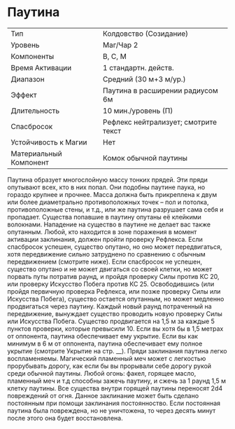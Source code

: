 # Паутина

|                        |                                      | 
| ---------------------- | ------------------------------------ |
| Тип                    | Колдовство (Созидание)               |
| Уровень                | Маг/Чар 2                            |
| Компоненты             | В, С, М                              |
| Время Активации        | 1 стандартн. действ.                 |
| Диапазон               | Средний (30 м+3 м/ур.)               |
| Эффект                 | Паутина в расширении радиусом 6м     |
| Длительность           | 10 мин./уровень (П)                  |
| Спасбросок             | Рефлекс нейтрализует; смотрите текст |
| Устойчивость к Магии   | Нет                                  |
| Материальный Компонент | Комок обычной паутины                |

 Паутина образует многослойную массу тонких прядей. Эти пряди опутывают всех, кто в них попал. Они подобны паутине паука, но гораздо крупнее и прочнее. Масса должна быть прикреплена к двум или более диаметрально противоположных точек – пол и потолка, противоположные стены, и т.д., или же паутина разрушает сама себя и пропадает. Существа попавшие в паутину опутаны её клейкими волокнами. Нападение на существо в паутине не делает вас также опутанным. Любой, кто находится в зоне поражения в момент активации заклинания, должен пройти проверку Рефлекса. Если спасбросок успешен, существо опутано, но оно может передвигаться, хотя передвижение сильно затруднено по сравнению с обычным передвижением (смотрите ниже). Если спасбросок не успешен, существо опутано и не может двигаться со своей клетки, но может порвать путы потратив раунд, и пройдя проверку Силы против КС 20, или проверку Искусство Побега против КС 25. Освободившись (или пройдя первичную проверка Рефлекса, или позже проверку Силы или Искусства Побега), существо остается опутанным, но может медленно продвигаться через паутину. Каждый новый раунд потраченный на передвижение, вынуждает существо проводить новую проверку Силы или Искусства Побега. Существо продвигается на 1,5 м за каждые 5 пунктов проверки, которые превысили 10. Если вы хотя бы в 1,5 метрах от оппонента, паутина обеспечивает ему укрытие. Если вы как минимум в 6 м от оппонента, паутина обеспечивает ему полное укрытие (смотрите Укрытие на стр. \_\_). Пряди заклинания паутина легко воспламеняемы. Магический пламенный меч может с легкостью прорубывать дорогу, как если бы вы прорывали себе дорогу рукой среди обычной паутины. Любой огонь: факел, горящее масло, пламенный меч и т.д способны зажечь паутину, и сжечь за 1 раунд 1,5 м клетку паутины. Все существа внутри горящей паутины переносят 2d4 повреждений от огня. Данное заклинание может быть сделано постоянным при помощи заклинания постоянноство. Если постоянная паутина была повреждена, но не уничтожена, то через десять минут после этого она будет восстановлена. 
